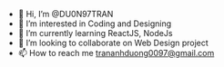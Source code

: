 - 👋 Hi, I’m @DU0N97TRAN
- 👀 I’m interested in Coding and Designing
- 🌱 I’m currently learning ReactJS, NodeJs
- 💞️ I’m looking to collaborate on Web Design project
- 📫 How to reach me trananhduong0097@gmail.com

<!---
DU0N97TRAN/DU0N97TRAN is a ✨ special ✨ repository because its `README.md` (this file) appears on your GitHub profile.
You can click the Preview link to take a look at your changes.
--->
